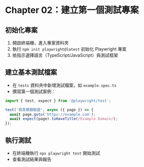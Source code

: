 # Chapter 02：建立第一個測試專案

## 初始化專案
1. 開啟終端機，進入專案資料夾
2. 執行 `npm init playwright@latest` 初始化 Playwright 專案
3. 依指示選擇語言（TypeScript/JavaScript）與測試框架

## 建立基本測試檔案
- 在 `tests` 資料夾中新增測試檔案，如 `example.spec.ts`
- 撰寫第一個測試案例：

```typescript
import { test, expect } from '@playwright/test';

test('首頁標題驗證', async ({ page }) => {
  await page.goto('https://example.com');
  await expect(page).toHaveTitle(/Example Domain/);
});
```

## 執行測試
- 在終端機執行 `npx playwright test` 開始測試
- 查看測試結果與報告